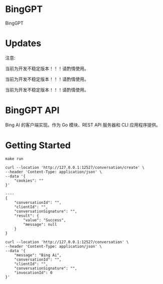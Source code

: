 # BingGPT

BingGPT

# Updates

注意:

当前为开发不稳定版本！！！请酌情使用。

当前为开发不稳定版本！！！请酌情使用。

当前为开发不稳定版本！！！请酌情使用。

# BingGPT API

Bing AI 的客户端实现。作为 Go 模块、REST API 服务器和 CLI 应用程序提供。

# Getting Started

```shell
make run
```

```shell
curl --location 'http://127.0.0.1:12527/conversation/create' \
--header 'Content-Type: application/json' \
--data '{
    "cookies": ""
}'

----
{
    "conversationId": "",
    "clientId": "",
    "conversationSignature": "",
    "result": {
        "value": "Success",
        "message": null
    }
}
```

```shell
curl --location 'http://127.0.0.1:12527/conversation' \
--header 'Content-Type: application/json' \
--data '{
    "message": "Bing Ai",
    "conversationId": "",
    "clientId": "",
    "conversationSignature": "",
    "invocationId": 0
}'
```